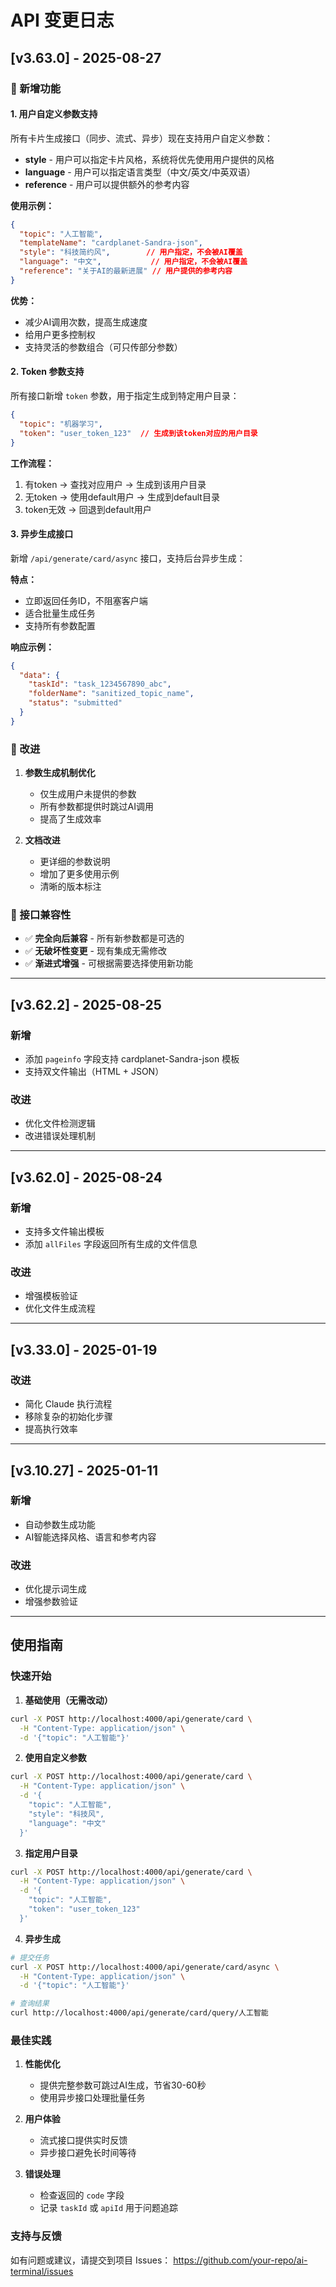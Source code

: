 # API 变更日志

## [v3.63.0] - 2025-08-27

### 🎉 新增功能

#### 1. 用户自定义参数支持
所有卡片生成接口（同步、流式、异步）现在支持用户自定义参数：

- **style** - 用户可以指定卡片风格，系统将优先使用用户提供的风格
- **language** - 用户可以指定语言类型（中文/英文/中英双语）
- **reference** - 用户可以提供额外的参考内容

**使用示例：**
```json
{
  "topic": "人工智能",
  "templateName": "cardplanet-Sandra-json",
  "style": "科技简约风",        // 用户指定，不会被AI覆盖
  "language": "中文",           // 用户指定，不会被AI覆盖
  "reference": "关于AI的最新进展" // 用户提供的参考内容
}
```

**优势：**
- 减少AI调用次数，提高生成速度
- 给用户更多控制权
- 支持灵活的参数组合（可只传部分参数）

#### 2. Token 参数支持
所有接口新增 `token` 参数，用于指定生成到特定用户目录：

```json
{
  "topic": "机器学习",
  "token": "user_token_123"  // 生成到该token对应的用户目录
}
```

**工作流程：**
1. 有token → 查找对应用户 → 生成到该用户目录
2. 无token → 使用default用户 → 生成到default目录
3. token无效 → 回退到default用户

#### 3. 异步生成接口
新增 `/api/generate/card/async` 接口，支持后台异步生成：

**特点：**
- 立即返回任务ID，不阻塞客户端
- 适合批量生成任务
- 支持所有参数配置

**响应示例：**
```json
{
  "data": {
    "taskId": "task_1234567890_abc",
    "folderName": "sanitized_topic_name",
    "status": "submitted"
  }
}
```

### 🔧 改进

1. **参数生成机制优化**
   - 仅生成用户未提供的参数
   - 所有参数都提供时跳过AI调用
   - 提高了生成效率

2. **文档改进**
   - 更详细的参数说明
   - 增加了更多使用示例
   - 清晰的版本标注

### 📝 接口兼容性

- ✅ **完全向后兼容** - 所有新参数都是可选的
- ✅ **无破坏性变更** - 现有集成无需修改
- ✅ **渐进式增强** - 可根据需要选择使用新功能

---

## [v3.62.2] - 2025-08-25

### 新增
- 添加 `pageinfo` 字段支持 cardplanet-Sandra-json 模板
- 支持双文件输出（HTML + JSON）

### 改进
- 优化文件检测逻辑
- 改进错误处理机制

---

## [v3.62.0] - 2025-08-24

### 新增
- 支持多文件输出模板
- 添加 `allFiles` 字段返回所有生成的文件信息

### 改进
- 增强模板验证
- 优化文件生成流程

---

## [v3.33.0] - 2025-01-19

### 改进
- 简化 Claude 执行流程
- 移除复杂的初始化步骤
- 提高执行效率

---

## [v3.10.27] - 2025-01-11

### 新增
- 自动参数生成功能
- AI智能选择风格、语言和参考内容

### 改进
- 优化提示词生成
- 增强参数验证

---

## 使用指南

### 快速开始

1. **基础使用（无需改动）**
```bash
curl -X POST http://localhost:4000/api/generate/card \
  -H "Content-Type: application/json" \
  -d '{"topic": "人工智能"}'
```

2. **使用自定义参数**
```bash
curl -X POST http://localhost:4000/api/generate/card \
  -H "Content-Type: application/json" \
  -d '{
    "topic": "人工智能",
    "style": "科技风",
    "language": "中文"
  }'
```

3. **指定用户目录**
```bash
curl -X POST http://localhost:4000/api/generate/card \
  -H "Content-Type: application/json" \
  -d '{
    "topic": "人工智能",
    "token": "user_token_123"
  }'
```

4. **异步生成**
```bash
# 提交任务
curl -X POST http://localhost:4000/api/generate/card/async \
  -H "Content-Type: application/json" \
  -d '{"topic": "人工智能"}'

# 查询结果
curl http://localhost:4000/api/generate/card/query/人工智能
```

### 最佳实践

1. **性能优化**
   - 提供完整参数可跳过AI生成，节省30-60秒
   - 使用异步接口处理批量任务

2. **用户体验**
   - 流式接口提供实时反馈
   - 异步接口避免长时间等待

3. **错误处理**
   - 检查返回的 `code` 字段
   - 记录 `taskId` 或 `apiId` 用于问题追踪

### 支持与反馈

如有问题或建议，请提交到项目 Issues：
https://github.com/your-repo/ai-terminal/issues